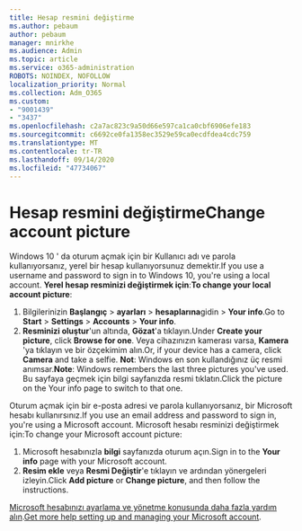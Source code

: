 ```yaml
---
title: Hesap resmini değiştirme
ms.author: pebaum
author: pebaum
manager: mnirkhe
ms.audience: Admin
ms.topic: article
ms.service: o365-administration
ROBOTS: NOINDEX, NOFOLLOW
localization_priority: Normal
ms.collection: Adm_O365
ms.custom:
- "9001439"
- "3437"
ms.openlocfilehash: c2a7ac823c9a50d66e597ca1ca0cbf6906efe183
ms.sourcegitcommit: c6692ce0fa1358ec3529e59ca0ecdfdea4cdc759
ms.translationtype: MT
ms.contentlocale: tr-TR
ms.lasthandoff: 09/14/2020
ms.locfileid: "47734067"
---
```

# <a name="change-account-picture"></a><span data-ttu-id="f9a82-102">Hesap resmini değiştirme</span><span class="sxs-lookup"><span data-stu-id="f9a82-102">Change account picture</span></span>

<span data-ttu-id="f9a82-103">Windows 10 ' da oturum açmak için bir Kullanıcı adı ve parola kullanıyorsanız, yerel bir hesap kullanıyorsunuz demektir.</span><span class="sxs-lookup"><span data-stu-id="f9a82-103">If you use a username and password to sign in to Windows 10, you're using a local account.</span></span> <span data-ttu-id="f9a82-104">**Yerel hesap resminizi değiştirmek için**:</span><span class="sxs-lookup"><span data-stu-id="f9a82-104">**To change your local account picture**:</span></span>

1. <span data-ttu-id="f9a82-105">Bilgilerinizin **Başlangıç**  >  **ayarları**  >  **hesaplarına**gidin  >  **Your info**.</span><span class="sxs-lookup"><span data-stu-id="f9a82-105">Go to **Start** > **Settings** > **Accounts** > **Your info**.</span></span>
2. <span data-ttu-id="f9a82-106">**Resminizi oluştur**'un altında, **Gözat**'a tıklayın.</span><span class="sxs-lookup"><span data-stu-id="f9a82-106">Under **Create your picture**, click **Browse for one**.</span></span> <span data-ttu-id="f9a82-107">Veya cihazınızın kamerası varsa, **Kamera** 'ya tıklayın ve bir özçekimim alın.</span><span class="sxs-lookup"><span data-stu-id="f9a82-107">Or, if your device has a camera, click **Camera** and take a selfie.</span></span> 
    <span data-ttu-id="f9a82-108">**Not**: Windows en son kullandığınız üç resmi anımsar.</span><span class="sxs-lookup"><span data-stu-id="f9a82-108">**Note**: Windows remembers the last three pictures you've used.</span></span> <span data-ttu-id="f9a82-109">Bu sayfaya geçmek için bilgi sayfanızda resmi tıklatın.</span><span class="sxs-lookup"><span data-stu-id="f9a82-109">Click the picture on the Your info page to switch to that one.</span></span>

<span data-ttu-id="f9a82-110">Oturum açmak için bir e-posta adresi ve parola kullanıyorsanız, bir Microsoft hesabı kullanırsınız.</span><span class="sxs-lookup"><span data-stu-id="f9a82-110">If you use an email address and password to sign in, you're using a Microsoft account.</span></span> <span data-ttu-id="f9a82-111">Microsoft hesabı resminizi değiştirmek için:</span><span class="sxs-lookup"><span data-stu-id="f9a82-111">To change your Microsoft account picture:</span></span>

1. <span data-ttu-id="f9a82-112">Microsoft hesabınızla **bilgi** sayfanızda oturum açın.</span><span class="sxs-lookup"><span data-stu-id="f9a82-112">Sign in to the **Your info** page with your Microsoft account.</span></span>
2. <span data-ttu-id="f9a82-113">**Resim ekle** veya **Resmi Değiştir**'e tıklayın ve ardından yönergeleri izleyin.</span><span class="sxs-lookup"><span data-stu-id="f9a82-113">Click **Add picture** or **Change picture**, and then follow the instructions.</span></span>

<span data-ttu-id="f9a82-114">[Microsoft hesabınızı ayarlama ve yönetme konusunda daha fazla yardım alın](https://support.microsoft.com/products/microsoft-account?category=manage-account).</span><span class="sxs-lookup"><span data-stu-id="f9a82-114">[Get more help setting up and managing your Microsoft account](https://support.microsoft.com/products/microsoft-account?category=manage-account).</span></span>
